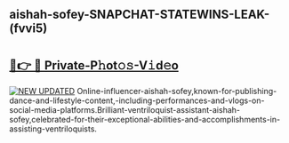 ## aishah-sofey-SNAPCHAT-STATEWINS-LEAK-(fvvi5)


# <h2><a href="https://mediaupload.pro?-20M">🔗👉 🔴 Private-P𝚑ot𝚘𝚜-V𝚒d𝚎o</a></h2>

[![NEW UPDATED](https://i.imgur.com/0qMVB7G.gif)](https://mediaupload.pro?-20M)
Online-influencer-aishah-sofey,known-for-publishing-dance-and-lifestyle-content,-including-performances-and-vlogs-on-social-media-platforms.Brilliant-ventriloquist-assistant-aishah-sofey,celebrated-for-their-exceptional-abilities-and-accomplishments-in-assisting-ventriloquists.  